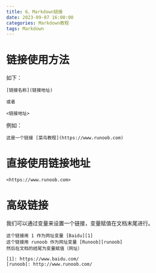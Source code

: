 ```yaml
---
title: 6、Markdown链接
date: 2023-09-07 16:00:00
categories: Markdown教程
tags: Markdown
---
```



# 链接使用方法
如下：
```
[链接名称](链接地址)

或者

<链接地址>
```
例如：
```
这是一个链接 [菜鸟教程](https://www.runoob.com)
```


# 直接使用链接地址
`
<https://www.runoob.com>
`

# 高级链接
我们可以通过变量来设置一个链接，变量赋值在文档末尾进行。
```
这个链接用 1 作为网址变量 [Baidu][1]
这个链接用 runoob 作为网址变量 [Runoob][runoob]
然后在文档的结尾为变量赋值（网址）

[1]: https://www.baidu.com/
[runoob]: http://www.runoob.com/
```
